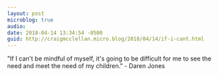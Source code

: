 ```yaml
---
layout: post
microblog: true
audio: 
date: 2018-04-14 13:34:54 -0500
guid: http://craigmcclellan.micro.blog/2018/04/14/if-i-cant.html
---
```

"If I can't be mindful of myself, it's going to be difficult for me to see the need and meet the need of my children." - Daren Jones

